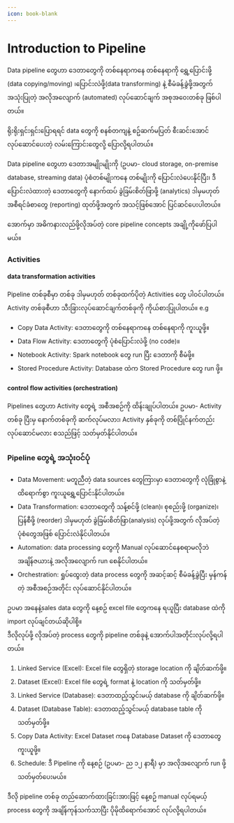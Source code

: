 ```yaml
---
icon: book-blank
---
```


# Introduction to Pipeline

Data pipeline တွေဟာ ဒေတာတွေကို တစ်နေရာကနေ တစ်နေရာကို ရွှေ့ပြောင်းဖို့ (data copying/moving) ၊ပြောင်းလဲဖို့(data transforming) နဲ့ စီမံခန့်ခွဲဖို့အတွက် အသုံးပြုတဲ့ အလိုအလျောက် (automated) လုပ်ဆောင်ချက် အစုအဝေးတစ်ခု ဖြစ်ပါတယ်။

ရိုးရိုးရှင်းရှင်းပြောရရင် data တွေကို စနစ်တကျနဲ့ စဥ်ဆက်မပြတ် စီးဆင်းအောင်လုပ်ဆောင်ပေးတဲ့ လမ်းကြောင်းတွေလို့ ပြောလို့ရပါတယ်။

Data pipeline တွေဟာ ဒေတာအမျိုးမျိုးကို (ဥပမာ- cloud storage, on-premise database, streaming data) ပုံစံတစ်မျိုးကနေ တစ်မျိုးကို ပြောင်းလဲပေးနိုင်ပြီး၊ ဒီပြောင်းလဲထားတဲ့ ဒေတာတွေကို နောက်ထပ် ခွဲခြမ်းစိတ်ဖြာဖို့ (analytics) ဒါမှမဟုတ် အစီရင်ခံစာတွေ (reporting) ထုတ်ဖို့အတွက် အသင့်ဖြစ်အောင် ပြင်ဆင်ပေးပါတယ်။

အောက်မှာ အဓိကနားလည်ဖို့လိုအပ်တဲ့ core pipeline concepts အချို့ကိုဖော်ပြပါမယ်။

### Activities

#### data transformation activities

Pipeline တစ်ခုစီမှာ တစ်ခု ဒါမှမဟုတ် တစ်ခုထက်ပိုတဲ့ Activities တွေ ပါဝင်ပါတယ်။ Activity တစ်ခုစီဟာ သီးခြားလုပ်ဆောင်ချက်တစ်ခုကို ကိုယ်စားပြုပါတယ်။ e.g

* Copy Data Activity: ဒေတာတွေကို တစ်နေရာကနေ တစ်နေရာကို ကူးယူဖို့။
* Data Flow Activity: ဒေတာတွေကို ပုံစံပြောင်းလဲဖို့ (no code)။
* Notebook Activity: Spark notebook တွေ run ပြီး ဒေတာကို စီမံဖို့။
* Stored Procedure Activity: Database ထဲက Stored Procedure တွေ run ဖို့။

#### control flow activities (orchestration)

Pipelines တွေဟာ Activity တွေရဲ့ အစီအစဉ်ကို ထိန်းချုပ်ပါတယ်။ ဥပမာ- Activity တစ်ခု ပြီးမှ နောက်တစ်ခုကို ဆက်လုပ်မလား၊ Activity နှစ်ခုကို တစ်ပြိုင်နက်တည်း လုပ်ဆောင်မလား စသည်ဖြင့် သတ်မှတ်နိုင်ပါတယ်။

### Pipeline တွေရဲ့ အသုံးဝင်ပုံ

* Data Movement: မတူညီတဲ့ data sources တွေကြားမှာ ဒေတာတွေကို လုံခြုံစွာနဲ့ ထိရောက်စွာ ကူးယူရွှေ့ပြောင်းနိုင်ပါတယ်။
* Data Transformation: ဒေတာတွေကို သန့်စင်ဖို့ (clean)၊ စုစည်းဖို့ (organize)၊ ပြန်စီဖို့ (reorder) ဒါမှမဟုတ် ခွဲခြမ်းစိတ်ဖြာ(analysis) လုပ်ဖို့အတွက် လိုအပ်တဲ့ ပုံစံတွေအဖြစ် ပြောင်းလဲနိုင်ပါတယ်။
* Automation: data processing တွေကို Manual လုပ်ဆောင်နေစရာမလိုဘဲ အချိန်ဇယားနဲ့ အလိုအလျောက် run စေနိုင်ပါတယ်။
* Orchestration: ရှုပ်ထွေးတဲ့ data process တွေကို အဆင့်ဆင့် စီမံခန့်ခွဲပြီး မှန်ကန်တဲ့ အစီအစဉ်အတိုင်း လုပ်ဆောင်နိုင်ပါတယ်။

ဥပမာ အနေနဲ့sales data တွေကို နေ့စဥ် excel file တွေကနေ ရယူပြီး database ထဲကို import လုပ်ချင်တယ်ဆိုပါစို့။\
ဒီလိုလုပ်ဖို့ လိုအပ်တဲ့ process တွေကို pipeline တစ်ခုနဲ့ အောက်ပါအတိုင်းလုပ်လို့ရပါတယ်။

1. Linked Service (Excel): Excel file တွေရှိတဲ့ storage location ကို ချိတ်ဆက်ဖို့။
2. Dataset (Excel): Excel file တွေရဲ့ format နဲ့ location ကို သတ်မှတ်ဖို့။
3. Linked Service (Database): ဒေတာထည့်သွင်းမယ့် database ကို ချိတ်ဆက်ဖို့။
4. Dataset (Database Table): ဒေတာထည့်သွင်းမယ့် database table ကို သတ်မှတ်ဖို့။
5. Copy Data Activity: Excel Dataset ကနေ Database Dataset ကို ဒေတာတွေ ကူးယူဖို့။
6. Schedule: ဒီ Pipeline ကို နေ့စဉ် (ဥပမာ- ည ၁၂ နာရီ) မှာ အလိုအလျောက် run ဖို့ သတ်မှတ်ပေးမယ်။

ဒီလို pipeline တစ်ခု တည်ဆောက်ထားခြင်းအားဖြင့် နေ့စဥ် manual လုပ်ရမယ့် process တွေကို အချိန်ကုန်သက်သာပြီး ပိုမိုထိရောက်အောင် လုပ်လို့ရပါတယ်။

